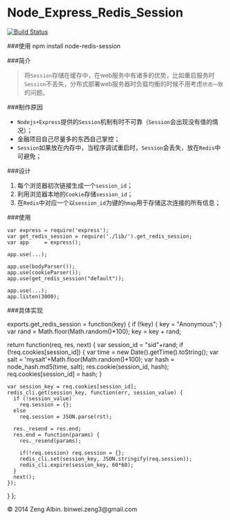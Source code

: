 Node_Express_Redis_Session
==========================
[![Build Status](https://travis-ci.org/albin3/Node_Express_Redis_Session.svg?branch=master)](https://travis-ci.org/albin3/Node_Express_Redis_Session)


###使用
	npm install node-redis-session

###简介

> 将`Session`存储在缓存中，在web服务中有诸多的优势，比如重启服务时`Session`不丢失，分布式部署web服务器时负载均衡的时候不用考虑`状态一致`的问题。

###制作原因

* `Nodejs+Express`提供的`Session`机制有时不可靠（`Session`会出现没有值的情况）；
* 金融项目自己尽量多的东西自己掌控；
* `Session`如果放在内存中，当程序调试重启时，`Session`会丢失，放在`Redis`中可避免；

###设计

1. 每个浏览器初次链接生成一个`session_id`；
2. 利用浏览器本地的`Cookie`存储`session_id`；
3. 在`Redis`中对应一个以`session_id`为键的`hmap`用于存储这次连接的所有信息；

###使用

	var express = require('express');
	var get_redis_session = require('./lib/').get_redis_session;
	var app     = express();
	
	app.use(...);
	
	app.use(bodyParser());
	app.use(cookieParser());
	app.use(get_redis_session("default"));
	
	app.use(...);
	app.listen(3000);

###具体实现

exports.get_redis_session = function(key) {
  if (!key) {
    key = "Anonymous";
  }
  var rand = Math.floor(Math.random()*100);
  key = key + rand;

  return function(req, res, next) {
    var session_id = "sid"+rand;
    if (!req.cookies[session_id]) {
      var time = new Date().getTime().toString();
      var salt = 'mysalt'+Math.floor(Math.random()*100);
      var hash = node_hash.md5(time, salt);
      res.cookie(session_id, hash);
      req.cookies[session_id] = hash;
    }

    var session_key = req.cookies[session_id];
    redis_cli.get(session_key, function(err, session_value) {
      if (!session_value) 
        req.session = {};
      else 
        req.session = JSON.parse(rst);

      res._resend = res.end;
      res.end = function(params) {
        res._resend(params);

        if(!req.session) req.session = {};
        redis_cli.set(session_key, JSON.stringify(req.session));
        redis_cli.expire(session_key, 60*60);
      }
      next();
    });
  }
};

<div class="footer">
     &copy; 2014 Zeng Albin. binwei.zeng3@gmail.com
</div>
